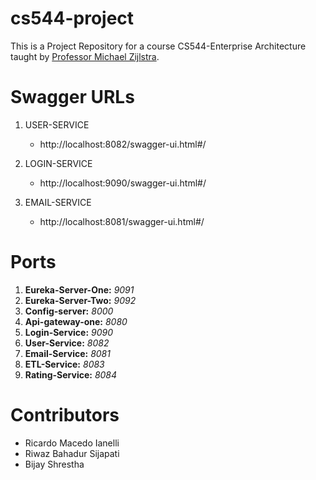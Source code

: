 # cs544-project
This is a Project Repository for a course CS544-Enterprise Architecture taught by [Professor Michael Zijlstra](https://manalabs.org/).

# Swagger URLs

1. USER-SERVICE
   - http://localhost:8082/swagger-ui.html#/

2. LOGIN-SERVICE
   - http://localhost:9090/swagger-ui.html#/

3. EMAIL-SERVICE
   - http://localhost:8081/swagger-ui.html#/


# Ports
1. **Eureka-Server-One:** *9091*
2. **Eureka-Server-Two:** *9092*
3. **Config-server:** *8000*
4. **Api-gateway-one:** *8080*
5. **Login-Service:** *9090*
6. **User-Service:** *8082*
7. **Email-Service:** *8081*
8. **ETL-Service:** *8083*
9. **Rating-Service:** *8084*

# Contributors
- Ricardo Macedo Ianelli
- Riwaz Bahadur Sijapati
- Bijay Shrestha

